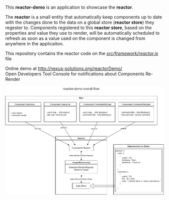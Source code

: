 This **reactor-demo** is an application to showcase the **reactor**.

The **reactor** is a small entity that automatically keep components up to date with the changes done to the data on a global store (**reactor store**) they regester to.
Components registered to this **reactor store**, based on the properties and value they use to render, will be automatically scheduled to refresh as soon as a value used on the component is changed from anywhere in the applicaiton.

This repository contains the reactor code on the *[src/framework/reactor.js](https://github.com/alexielm/reactor-demo/blob/main/src/framework/reactor.jsx)* file

Online demo at <http://nexus-solutions.org/reactorDemo/>\
Open Developers Tool Console for notifications about Components Re-Render

![Overall Flow Diagram](https://raw.githubusercontent.com/alexielm/reactor-demo/main/documentation/reactor-demo-chart.png)